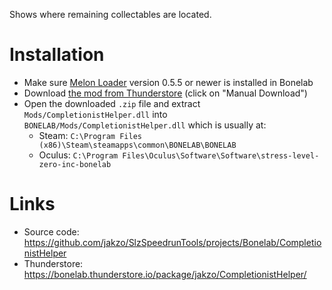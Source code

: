 Shows where remaining collectables are located.

# Installation

- Make sure [Melon Loader](https://melonwiki.xyz/#/?id=what-is-melonloader) version 0.5.5 or newer is installed in Bonelab
- Download [the mod from Thunderstore](https://bonelab.thunderstore.io/package/jakzo/CompletionistHelper/) (click on "Manual Download")
- Open the downloaded `.zip` file and extract `Mods/CompletionistHelper.dll` into `BONELAB/Mods/CompletionistHelper.dll` which is usually at:
  - Steam: `C:\Program Files (x86)\Steam\steamapps\common\BONELAB\BONELAB`
  - Oculus: `C:\Program Files\Oculus\Software\Software\stress-level-zero-inc-bonelab`

# Links

- Source code: https://github.com/jakzo/SlzSpeedrunTools/projects/Bonelab/CompletionistHelper
- Thunderstore: https://bonelab.thunderstore.io/package/jakzo/CompletionistHelper/
